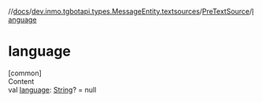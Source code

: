 //[docs](../../../index.md)/[dev.inmo.tgbotapi.types.MessageEntity.textsources](../index.md)/[PreTextSource](index.md)/[language](language.md)



# language  
[common]  
Content  
val [language](language.md): [String](https://kotlinlang.org/api/latest/jvm/stdlib/kotlin/-string/index.html)? = null  



